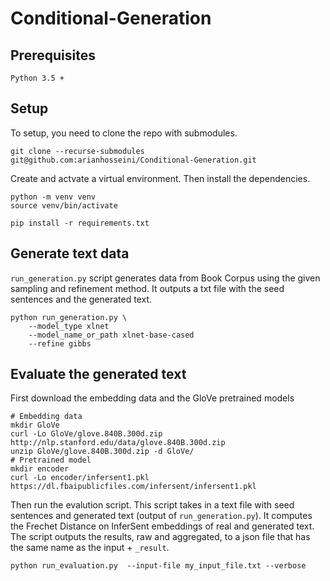 # Conditional-Generation

## Prerequisites

```
Python 3.5 +
```

## Setup

To setup, you need to clone the repo with submodules. 
```
git clone --recurse-submodules git@github.com:arianhosseini/Conditional-Generation.git
```

Create and actvate a virtual environment. Then install the dependencies.
```
python -m venv venv
source venv/bin/activate

pip install -r requirements.txt
```

## Generate text data

`run_generation.py` script generates data from Book Corpus using the given 
sampling and refinement method. It outputs a txt file with the seed sentences 
and the generated text. 
```
python run_generation.py \ 
    --model_type xlnet 
    --model_name_or_path xlnet-base-cased
    --refine gibbs
```


## Evaluate the generated text
First download the embedding data and the GloVe pretrained models
```
# Embedding data
mkdir GloVe
curl -Lo GloVe/glove.840B.300d.zip http://nlp.stanford.edu/data/glove.840B.300d.zip
unzip GloVe/glove.840B.300d.zip -d GloVe/
# Pretrained model
mkdir encoder
curl -Lo encoder/infersent1.pkl https://dl.fbaipublicfiles.com/infersent/infersent1.pkl
```

Then run the evalution script. This script takes in a text file with seed 
sentences and generated text (output of `run_generation.py`). It computes
the Frechet Distance on InferSent embeddings of real and generated text.
The script outputs the results, raw and aggregated, to a json file that has the
same name as the input + `_result`.
```
python run_evaluation.py  --input-file my_input_file.txt --verbose
```


